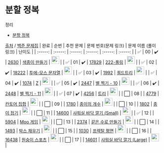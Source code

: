 # 분할 정복

정리

- <a href="./divide_conquer.md">분할 정복</a>

[출처](https://github.com/tony9402/baekjoon/tree/main/divide_and_conquer) / [백준 문제집](https://www.acmicpc.net/workbook/view/7276)
| 완료 | 순번 | 추천 문제 | 문제 번호(문제 링크) | 문제 이름 (풀이 링크) | 난이도 |
| :-----: | :-----: | :-----: | :-----: | :-----: | :-----: |
| ✅ | 00 | :heavy_check_mark: | <a href="https://www.acmicpc.net/problem/2630" target="_blank">2630</a> | <a href="../solution/2630.js" target="_blank">색종이 만들기</a> | <img height="25px" width="25px" src="https://static.solved.ac/tier_small/9.svg"/> |
| ✅ | 01 | :heavy_check_mark: | <a href="https://www.acmicpc.net/problem/17829" target="_blank">17829</a> | <a href="../solution/17829.js" target="_blank">222-풀링</a> | <img height="25px" width="25px" src="https://static.solved.ac/tier_small/9.svg"/> |
| ✅ | 02 | :heavy_check_mark: | <a href="https://www.acmicpc.net/problem/18222" target="_blank">18222</a> | <a href="../solution/18222.js" target="_blank">투에-모스 문자열</a> | <img height="25px" width="25px" src="https://static.solved.ac/tier_small/9.svg"/> |
| ✅ | 03 | :heavy_check_mark: | <a href="https://www.acmicpc.net/problem/1992" target="_blank">1992</a> | <a href="../solution/1992.js" target="_blank">쿼드트리</a> | <img height="25px" width="25px" src="https://static.solved.ac/tier_small/10.svg"/> |
| ✅ | 04 | :heavy_check_mark: | <a href="https://www.acmicpc.net/problem/1074" target="_blank">1074</a> | <a href="../solution/1074.js" target="_blank">Z</a> | <img height="25px" width="25px" src="https://static.solved.ac/tier_small/10.svg"/> |
| ✅ | 05 | :heavy_check_mark: | <a href="https://www.acmicpc.net/problem/2447" target="_blank">2447</a> | <a href="../solution/2447.js" target="_blank">별 찍기 - 10</a> | <img height="25px" width="25px" src="https://static.solved.ac/tier_small/11.svg"/> |
| ✅ | 06 | :heavy_check_mark: | <a href="https://www.acmicpc.net/problem/2448" target="_blank">2448</a> | <a href="../solution/2448.js" target="_blank">별 찍기 - 11</a> | <img height="25px" width="25px" src="https://static.solved.ac/tier_small/12.svg"/> |
| ✅ | 07 | :heavy_check_mark: | <a href="https://www.acmicpc.net/problem/4256" target="_blank">4256</a> | <a href="../solution/4256.js" target="_blank">트리</a> | <img height="25px" width="25px" src="https://static.solved.ac/tier_small/14.svg"/> |
| ⬜️ | 08 | | <a href="https://www.acmicpc.net/problem/4779" target="_blank">4779</a> | <a href="../solution/4779.js" target="_blank">칸토어 집합</a> | <img height="25px" width="25px" src="https://static.solved.ac/tier_small/8.svg"/> |
| ⬜️ | 09 | | <a href="https://www.acmicpc.net/problem/1780" target="_blank">1780</a> | <a href="../solution/1780.js" target="_blank">종이의 개수</a> | <img height="25px" width="25px" src="https://static.solved.ac/tier_small/9.svg"/> |
| ⬜️ | 10 | | <a href="https://www.acmicpc.net/problem/1802" target="_blank">1802</a> | <a href="../solution/1802.js" target="_blank">종이 접기</a> | <img height="25px" width="25px" src="https://static.solved.ac/tier_small/10.svg"/> |
| ⬜️ | 11 | | <a href="https://www.acmicpc.net/problem/14600" target="_blank">14600</a> | <a href="../solution/14600.js" target="_blank">샤워실 바닥 깔기 (Small)</a> | <img height="25px" width="25px" src="https://static.solved.ac/tier_small/10.svg"/> |
| ✅ | 12 | | <a href="https://www.acmicpc.net/problem/5904" target="_blank">5904</a> | <a href="../solution/5904.js" target="_blank">Moo 게임</a> | <img height="25px" width="25px" src="https://static.solved.ac/tier_small/11.svg"/> |
| ⬜️ | 13 | | <a href="https://www.acmicpc.net/problem/2374" target="_blank">2374</a> | <a href="../solution/2374.js" target="_blank">같은 수로 만들기</a> | <img height="25px" width="25px" src="https://static.solved.ac/tier_small/12.svg"/> |
| ⬜️ | 14 | | <a href="https://www.acmicpc.net/problem/1493" target="_blank">1493</a> | <a href="../solution/1493.js" target="_blank">박스 채우기</a> | <img height="25px" width="25px" src="https://static.solved.ac/tier_small/13.svg"/> |
| ⬜️ | 15 | | <a href="https://www.acmicpc.net/problem/1030" target="_blank">1030</a> | <a href="../solution/1030.js" target="_blank">프렉탈 평면</a> | <img height="25px" width="25px" src="https://static.solved.ac/tier_small/13.svg"/> |
| ⬜️ | 16 | | <a href="https://www.acmicpc.net/problem/16438" target="_blank">16438</a> | <a href="../solution/16438.js" target="_blank">원숭이 스포츠</a> | <img height="25px" width="25px" src="https://static.solved.ac/tier_small/13.svg"/> |
| ⬜️ | 17 | | <a href="https://www.acmicpc.net/problem/14601" target="_blank">14601</a> | <a href="../solution/14601.js" target="_blank">샤워실 바닥 깔기 (Large)</a> | <img height="25px" width="25px" src="https://static.solved.ac/tier_small/16.svg"/> |
